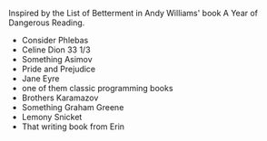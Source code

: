 Inspired by the List of Betterment in Andy Williams' book A Year of Dangerous Reading. 

- Consider Phlebas
- Celine Dion 33 1/3
- Something Asimov
- Pride and Prejudice
- Jane Eyre
- one of them classic programming books
- Brothers Karamazov
- Something Graham Greene
- Lemony Snicket
- That writing book from Erin
